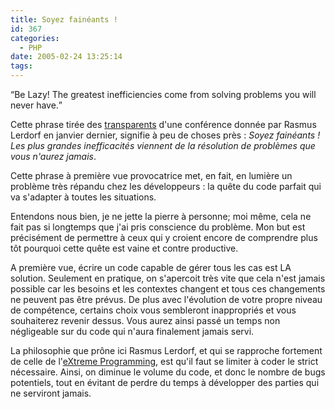 ```yaml
---
title: Soyez fainéants !
id: 367
categories:
  - PHP
date: 2005-02-24 13:25:14
tags:
---
```


<q>Be Lazy! The greatest inefficiencies come from solving problems you will never have.</q>

Cette phrase tirée des [transparents](http://talks.php.net/show/vankey05 "Pragmatic PHP") d'une conférence donnée par Rasmus Lerdorf en janvier dernier, signifie à peu de choses près&nbsp;: _Soyez fainéants&nbsp;! Les plus grandes inefficacités viennent de la résolution de problèmes que vous n'aurez jamais_.

Cette phrase à première vue provocatrice met, en fait, en lumière un problème très répandu chez les développeurs&nbsp;: la quête du code parfait qui va s'adapter à toutes les situations.

Entendons nous bien, je ne jette la pierre à personne; moi même, cela ne fait pas si longtemps que j'ai pris conscience du problème. Mon but est précisément de permettre à ceux qui y croient encore de comprendre plus tôt pourquoi cette quête est vaine et contre productive.

A première vue, écrire un code capable de gérer tous les cas est LA solution. Seulement en pratique, on s'apercoit très vite que cela n'est jamais possible car les besoins et les contextes changent et tous ces changements ne peuvent pas être prévus. De plus avec l'évolution de votre propre niveau de compétence, certains choix vous sembleront inappropriés et vous souhaiterez revenir dessus. Vous aurez ainsi passé un temps non négligeable sur du code qui n'aura finalement jamais servi.

La philosophie que prône ici Rasmus Lerdorf, et qui se rapproche fortement de celle de l'[eXtreme Programming](http://xp-france.net/ "XP-France, développez à la vitesse du changement...!"), est qu'il faut se limiter à coder le strict nécessaire. Ainsi, on diminue le volume du code, et donc le nombre de bugs potentiels, tout en évitant de perdre du temps à développer des parties qui ne serviront jamais.